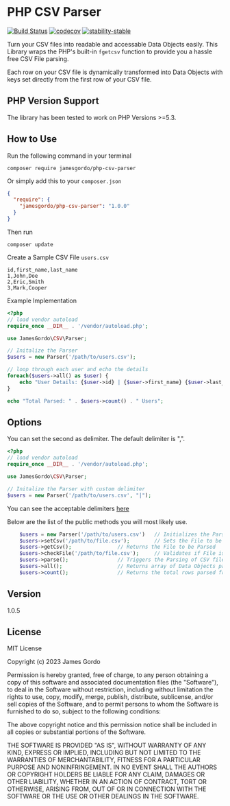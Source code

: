 # PHP CSV Parser

[![Build Status](https://travis-ci.org/jamesgordo/php-csv-parser.svg?branch=master)](https://travis-ci.org/jamesgordo/php-csv-parser) [![codecov](https://codecov.io/gh/jamesgordo/php-csv-parser/branch/master/graph/badge.svg)](https://codecov.io/gh/jamesgordo/php-csv-parser) [![stability-stable](https://img.shields.io/badge/stability-stable-green.svg)](https://github.com/jamesgordo/php-csv-parser)

Turn your CSV files into readable and accessable Data Objects easily. This Library wraps the PHP's built-in
`fgetcsv` function to provide you a hassle free CSV File parsing.

Each row on your CSV file is dynamically transformed into Data Objects with keys set directly from the first
row of your CSV file.

## PHP Version Support

The library has been tested to work on PHP Versions >=5.3.

## How to Use

Run the following command in your terminal

```
composer require jamesgordo/php-csv-parser
```

Or simply add this to your `composer.json`

```json
{
  "require": {
    "jamesgordo/php-csv-parser": "1.0.0"
  }
}
```

Then run

```
composer update
```

Create a Sample CSV File `users.csv`

```csv
id,first_name,last_name
1,John,Doe
2,Eric,Smith
3,Mark,Cooper
```

Example Implementation

```php
<?php
// load vendor autoload
require_once __DIR__ . '/vendor/autoload.php';

use JamesGordo\CSV\Parser;

// Initalize the Parser
$users = new Parser('/path/to/users.csv');

// loop through each user and echo the details
foreach($users->all() as $user) {
	echo "User Details: {$user->id} | {$user->first_name} {$user->last_name}";
}

echo "Total Parsed: " . $users->count() . " Users";

```

## Options

You can set the second as delimiter. The default delimiter is ",".

```php
<?php
// load vendor autoload
require_once __DIR__ . '/vendor/autoload.php';

use JamesGordo\CSV\Parser;

// Initalize the Parser with custom delimiter
$users = new Parser('/path/to/users.csv', "|");
```

You can see the acceptable delimiters [here](https://github.com/jamesgordo/php-csv-parser/blob/master/src/Parser.php#L51)

Below are the list of the public methods you will most likely use.

```php
	$users = new Parser('/path/to/users.csv')	// Initializes the Parser
	$users->setCsv('/path/to/file.csv');		// Sets the File to be Parsed
	$users->getCsv();				// Returns the File to be Parsed
	$users->checkFile('/path/to/file.csv');		// Validates if File is a valid CSV File
	$users->parse();				// Triggers the Parsing of CSV file
	$users->all();					// Returns array of Data Objects parsed from the CSV file
	$users->count();				// Returns the total rows parsed from the CSV file
```

## Version

1.0.5

## License

MIT License

Copyright (c) 2023 James Gordo

Permission is hereby granted, free of charge, to any person obtaining a copy
of this software and associated documentation files (the "Software"), to deal
in the Software without restriction, including without limitation the rights
to use, copy, modify, merge, publish, distribute, sublicense, and/or sell
copies of the Software, and to permit persons to whom the Software is
furnished to do so, subject to the following conditions:

The above copyright notice and this permission notice shall be included in all
copies or substantial portions of the Software.

THE SOFTWARE IS PROVIDED "AS IS", WITHOUT WARRANTY OF ANY KIND, EXPRESS OR
IMPLIED, INCLUDING BUT NOT LIMITED TO THE WARRANTIES OF MERCHANTABILITY,
FITNESS FOR A PARTICULAR PURPOSE AND NONINFRINGEMENT. IN NO EVENT SHALL THE
AUTHORS OR COPYRIGHT HOLDERS BE LIABLE FOR ANY CLAIM, DAMAGES OR OTHER
LIABILITY, WHETHER IN AN ACTION OF CONTRACT, TORT OR OTHERWISE, ARISING FROM,
OUT OF OR IN CONNECTION WITH THE SOFTWARE OR THE USE OR OTHER DEALINGS IN THE
SOFTWARE.
